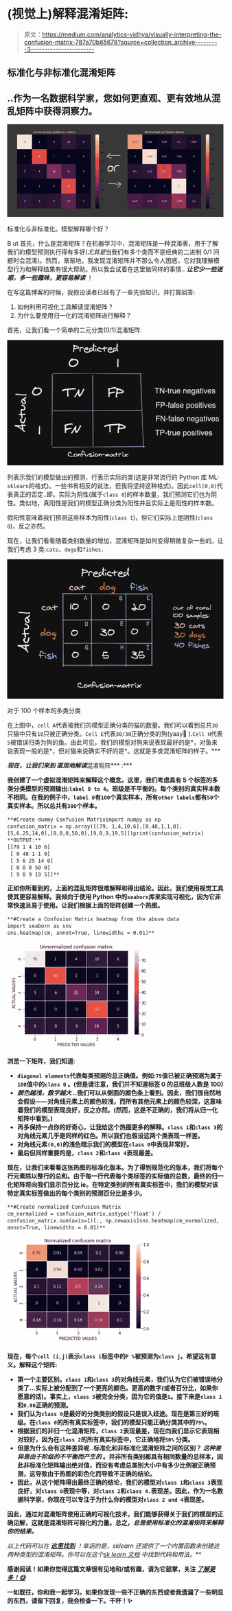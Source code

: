 # (视觉上)解释混淆矩阵:

> 原文：<https://medium.com/analytics-vidhya/visually-interpreting-the-confusion-matrix-787a70b65678?source=collection_archive---------3----------------------->

## 标准化与非标准化混淆矩阵

## ..作为一名数据科学家，您如何更直观、更有效地从混乱矩阵中获得洞察力。

![](img/8897e3077c7bf3866a98b1078e7b8ffa.png)

标准化与非标准化。模型解释哪个好？

B ut 首先，什么是混淆矩阵？在机器学习中，混淆矩阵是一种混淆表，用于了解我们的模型预测执行得有多好(*尤其是*当我们有多个类而不是经典的二进制 0/1 问题时会混淆)。然而，渐渐地，我发现混淆矩阵并不那么令人困惑，它对我理解模型行为和解释结果有很大帮助。所以我会试着在这里做同样的事情.. ***让它少一些迷惑，多一些趣味，更容易解读*** ！

在写这篇博客的时候，我假设读者已经有了一些先验知识，并打算回答:

1.  如何利用可视化工具解读混淆矩阵？
2.  为什么要使用归一化的混淆矩阵进行解释？

首先，让我们看一个简单的二元分类(0/1)混淆矩阵:

![](img/1fc20ab3227dde4a27e4da8a3e9fb108.png)

列表示我们的模型做出的预测，行表示实际的类(这是非常流行的 Python 库 ML: `sklearn`的格式)。一些书有相反的说法，但我将坚持这种格式)。因此`cell(0,0)`代表真正的否定..即。实际为阴性(属于`class 0`)的样本数量，我们预测它们也为阴性。类似地，真阳性是我们的模型正确分类为阳性并且实际上是阳性的样本数。

假阳性意味着我们预测这些样本为阳性(`class 1`)，但它们实际上是阴性(`class 0`)，反之亦然。

现在，让我们看看随着类别数量的增加，混淆矩阵是如何变得稍微复杂一些的。让我们考虑 3 类:`cats`、`dogs`和`fishes.`

![](img/3ec890dbc56607a4f51b62037b13b4e9.png)

对于 100 个样本的多类分类

在上图中，`cell A`代表被我们的模型正确分类的猫的数量。我们可以看到总共`30`只猫中只有`10`只被正确分类。`Cell E`代表`30/30`正确分类的狗(yaay🐶 ).`Cell H`代表`5`被错误归类为狗的鱼。由此可见，我们的模型对狗来说表现最好的是*，对鱼来说表现一般的是*，但对猫来说确实不好的是*。这就是多类混淆矩阵的样子。***

***现在，让我们来到 ***直观地解读******混淆矩阵*** :***

**我创建了一个虚拟混淆矩阵来解释这个概念。这里，我们考虑具有 5 个标签的多类分类模型的预测输出:`label 0 to 4`。班级是不平衡的。每个类别的真实样本数不相同。在我的例子中，`label 0`有`100`个真实样本，所有`other labels`都有`50`个真实样本。所以总共有`300`个样本。**

```
**#Create dummy Confusion Matriximport numpy as np
confusion_matrix = np.array([[79, 1,4,10,6],[0,48,1,1,0],[5,6,25,14,0],[0,0,0,50,0],[9,8,9,19,5]])print(confusion_matrix) **OUTPUT:** 
[[79 1 4 10 6]
 [ 0 48 1 1 0]
 [ 5 6 25 14 0]
 [ 0 0 0 50 0]
 [ 9 8 9 19 5]]**
```

**正如你所看到的，上面的混乱矩阵很难解释和得出结论。因此，我们使用视觉工具使其更容易解释。我倾向于使用 Python 中的`seaborn`库来实现可视化，因为它非常快速且易于使用。让我们根据上面的矩阵创建一个热图。**

```
**#Create a Confusion Matrix heatmap from the above data
import seaborn as sns
sns.heatmap(cm, annot=True, linewidths = 0.01)**
```

**![](img/b2e607ad04b0a1ed5c2f483a287f0de2.png)**

**浏览一下矩阵，我们知道:**

*   **`diagonal elements`代表每类预测的总正确值。例如:`79`值已被正确预测为属于`100`值中的`class 0` 。(但是请注意，我们并不知道标签 0 的总班级人数是 100)**
*   *****颜色越浅，数字越大*** ..我们可以从侧面的颜色条上看到。因此，我们很自然地会假设——对角线元素上的颜色较浅，而所有其他元素上的颜色较深，这意味着我们的模型表现良好，反之亦然。(然而，这是不正确的，我们将从归一化矩阵中看到。)**
*   **再多保持一点你的好奇心，让我给这个热图更多的解释。`class 1`和`class 3`的对角线元素几乎是同样的红色。所以我们也假设这两个类表现一样差。**
*   **对角线元素`(0,0)`的浅色暗示我们的模型在`class 0`中表现非常好。**
*   **最后但同样重要的是，`class 2`和`class 4`表现最差。**

**现在，让我们来看看这张热图的标准化版本。为了得到规范化的版本，我们将每个行元素除以整行的总和。由于每一行代表每个类标签的实际值的总数，最终的归一化矩阵将向我们显示百分比 ie。在特定类别的所有真实标签中，我们的模型对该特定真实标签做出的每个类别的预测百分比是多少。**

```
**#Create normalized Confusion Matrix
cm_normalized = confusion_matrix.astype('float') / confusion_matrix.sum(axis=1)[:, np.newaxis]sns.heatmap(cm_normalized, annot=True, linewidths = 0.01)**
```

**![](img/db4e44db8144b7fcf486b7e3ea9c52ca.png)**

**现在，每个`cell (i,j)`表示`class i`标签中的`P %`被预测为`class j`。希望这有意义。解释这个矩阵:**

*   **第一个主要区别。`class 1`和`class 3`的对角线元素，我们认为它们被错误地分类了…实际上被分配到了一个更亮的颜色。更高的数字(或者百分比，如果你愿意的话)。事实上，`class 3`被完全分类，因为它的值是`1`。接下来是`class 1`和`0.96`正确的预测。**
*   **我们认为`class 0`是最好的分类类别的假设只是误入歧途。现在是第三好的班级。在`class 0`的所有真实标签中，我们的模型只能正确分类其中的`79%`。**
*   **根据我们的非归一化混淆矩阵，`Class 2`表现最差，现在向我们显示它表现相对较好，因为在`class 2`的所有真实标签中，它正确地将`50%` 分类。**
*   **但是为什么会有这种差异呢..标准化和非标准化混淆矩阵之间的区别？ ***这种差异是由于阶级的不平衡而产生的*** 。并非所有类别都具有相同数量的总样本，因此非标准化矩阵输出绝对值，而没有考虑总类别大小中有多少比例被正确预测，这导致由于热图的彩色化而导致不正确的结论。**
*   **因此，从这个矩阵得出最终正确的结论，我们的模型对`class 1`和`class 3`表现良好，对`class 0`表现中等，对`class 2`和`class 4.`表现差。因此，作为一名数据科学家，你现在可以专注于为什么你的模型对`class 2 and 4`表现差。**

**因此，通过对混淆矩阵使用正确的可视化技术，我们能够获得关于我们的模型的正确见解，这就是混淆矩阵可视化的力量。总之，*总是使用标准化的混淆矩阵来解释你的结果。***

**以上代码可以在 [***这里找到***](https://github.com/riddhinn99/medium-articles-code/blob/main/confusion_matrix_normalized_vs_unnormalized.ipynb) ！幸运的是，sklearn 还提供了一个内置函数来创建这两种类型的混淆矩阵。你可以在这个*[*sk learn 文档*](https://scikit-learn.org/stable/auto_examples/model_selection/plot_confusion_matrix.html) *中找到代码和用法。****

**感谢阅读！如果你觉得这篇文章很有见地和/或有趣，请为它鼓掌，关注 [***了解更多！😋***](/@riddhinn)**

**一如既往，你和我一起学习。如果你发现一些不正确的东西或者我遗漏了一些明显的东西，请留下回复，我会检查一下。干杯！✨**